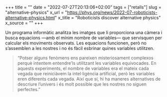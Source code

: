 +++
title = ""
date = "2022-07-27T20:13:06+02:00"
tags = ["retalls"]
slug = "alternative-physics"
x_url = "https://phys.org/news/2022-07-roboticists-alternative-physics.html"
x_title = "Roboticists discover alternative physics"
x_source = ""
+++


Un programa informàtic analitza les imatges que li proporciona una càmera i busca equacions —amb el mínim nombre de variables— que servisquen per calcular els moviments observats. Les equacions funcionen, però no s’assemblen a les nostres i no és fàcil esbrinar quines variables utilitzen.

> “Potser alguns fenòmens ens pareixen misteriosament complexos perquè intentem entendre’ls utilitzant les variables equivocades. En aquests experiments, el nombre de variables era el mateix cada vegada que reiniciàvem la intel·ligència artificial, però les variables eren diferents cada vegada. Així que sí, hi ha maneres alternatives de descriure l’univers i és molt possible que les nostres no siguen perfectes.”
